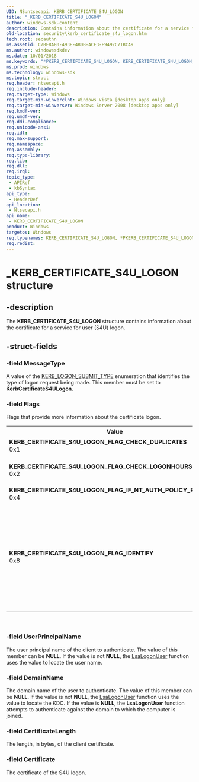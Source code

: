 ```yaml
---
UID: NS:ntsecapi._KERB_CERTIFICATE_S4U_LOGON
title: "_KERB_CERTIFICATE_S4U_LOGON"
author: windows-sdk-content
description: Contains information about the certificate for a service for user (S4U) logon.
old-location: security\kerb_certificate_s4u_logon.htm
tech.root: secauthn
ms.assetid: C7BF8A80-493E-4BDB-ACE3-F9492C71BCA9
ms.author: windowssdkdev
ms.date: 10/01/2018
ms.keywords: "*PKERB_CERTIFICATE_S4U_LOGON, KERB_CERTIFICATE_S4U_LOGON, KERB_CERTIFICATE_S4U_LOGON structure [Security], KERB_CERTIFICATE_S4U_LOGON_FLAG_CHECK_DUPLICATES, KERB_CERTIFICATE_S4U_LOGON_FLAG_CHECK_LOGONHOURS, KERB_CERTIFICATE_S4U_LOGON_FLAG_IDENTIFY, KERB_CERTIFICATE_S4U_LOGON_FLAG_IF_NT_AUTH_POLICY_REQUIRED, PKERB_CERTIFICATE_S4U_LOGON, PKERB_CERTIFICATE_S4U_LOGON structure pointer [Security], _KERB_CERTIFICATE_S4U_LOGON, ntsecapi/KERB_CERTIFICATE_S4U_LOGON, ntsecapi/PKERB_CERTIFICATE_S4U_LOGON, security.kerb_certificate_s4u_logon"
ms.prod: windows
ms.technology: windows-sdk
ms.topic: struct
req.header: ntsecapi.h
req.include-header: 
req.target-type: Windows
req.target-min-winverclnt: Windows Vista [desktop apps only]
req.target-min-winversvr: Windows Server 2008 [desktop apps only]
req.kmdf-ver: 
req.umdf-ver: 
req.ddi-compliance: 
req.unicode-ansi: 
req.idl: 
req.max-support: 
req.namespace: 
req.assembly: 
req.type-library: 
req.lib: 
req.dll: 
req.irql: 
topic_type:
 - APIRef
 - kbSyntax
api_type:
 - HeaderDef
api_location:
 - Ntsecapi.h
api_name:
 - KERB_CERTIFICATE_S4U_LOGON
product: Windows
targetos: Windows
req.typenames: KERB_CERTIFICATE_S4U_LOGON, *PKERB_CERTIFICATE_S4U_LOGON
req.redist: 
---
```


# _KERB_CERTIFICATE_S4U_LOGON structure


## -description


The <b>KERB_CERTIFICATE_S4U_LOGON</b> structure contains information about the certificate for a service for user (S4U) logon.


## -struct-fields




### -field MessageType

A value of the <a href="https://msdn.microsoft.com/500bee53-638b-4782-b42d-1df158396fb6">KERB_LOGON_SUBMIT_TYPE</a> enumeration that identifies the type of logon request being made. This member must be set to <b>KerbCertificateS4ULogon</b>. 


### -field Flags

Flags that provide more information about the certificate logon.

<table>
<tr>
<th>Value</th>
<th>Meaning</th>
</tr>
<tr>
<td width="40%"><a id="KERB_CERTIFICATE_S4U_LOGON_FLAG_CHECK_DUPLICATES"></a><a id="kerb_certificate_s4u_logon_flag_check_duplicates"></a><dl>
<dt><b>KERB_CERTIFICATE_S4U_LOGON_FLAG_CHECK_DUPLICATES</b></dt>
<dt>0x1</dt>
</dl>
</td>
<td width="60%">
The <a href="https://msdn.microsoft.com/f2a7c87c-9be7-4fd8-8ecd-4edf1f2336ef">Key Distribution Center</a> (KDC) checks for account mapping conflicts for the same certificate.

</td>
</tr>
<tr>
<td width="40%"><a id="KERB_CERTIFICATE_S4U_LOGON_FLAG_CHECK_LOGONHOURS"></a><a id="kerb_certificate_s4u_logon_flag_check_logonhours"></a><dl>
<dt><b>KERB_CERTIFICATE_S4U_LOGON_FLAG_CHECK_LOGONHOURS</b></dt>
<dt>0x2</dt>
</dl>
</td>
<td width="60%">
The KDC checks the length of time this account with this certificate has been logged on.

</td>
</tr>
<tr>
<td width="40%"><a id="KERB_CERTIFICATE_S4U_LOGON_FLAG_IF_NT_AUTH_POLICY_REQUIRED"></a><a id="kerb_certificate_s4u_logon_flag_if_nt_auth_policy_required"></a><dl>
<dt><b>KERB_CERTIFICATE_S4U_LOGON_FLAG_IF_NT_AUTH_POLICY_REQUIRED</b></dt>
<dt>0x4</dt>
</dl>
</td>
<td width="60%">
The KDC checks to see if an authentication policy is set.

</td>
</tr>
<tr>
<td width="40%"><a id="KERB_CERTIFICATE_S4U_LOGON_FLAG_IDENTIFY"></a><a id="kerb_certificate_s4u_logon_flag_identify"></a><dl>
<dt><b>KERB_CERTIFICATE_S4U_LOGON_FLAG_IDENTIFY</b></dt>
<dt>0x8</dt>
</dl>
</td>
<td width="60%">
The KDC checks for identity only tokens instead of impersonation tokens. The request for the identity token must have the same value as the <b>KERB_S4U_LOGON_FLAG_IDENTIFY</b> flag in the <a href="https://msdn.microsoft.com/ab94c36b-7aba-452d-abc0-220c91ffacca">KERB_S4U_LOGON</a> structure.

<b>Windows Server 2008 R2, Windows 7, Windows Server 2008 and Windows Vista with SP2:  </b>This flag is not available.

</td>
</tr>
</table>
 


### -field UserPrincipalName

The user principal name of the client to authenticate. The value of this member can be <b>NULL</b>.   If the value is not <b>NULL</b>, the <a href="https://msdn.microsoft.com/75968d53-5af2-4d77-9486-26403b73c954">LsaLogonUser</a> function uses the value to locate the user name.


### -field DomainName

The domain name of the user to authenticate. The value of this member can be <b>NULL</b>. If the value is not <b>NULL</b>, the <a href="https://msdn.microsoft.com/75968d53-5af2-4d77-9486-26403b73c954">LsaLogonUser</a> function uses the value to locate the KDC. If the value is <b>NULL</b>, the <b>LsaLogonUser</b> function attempts to authenticate against the domain to which the computer is joined.


### -field CertificateLength

The length, in bytes, of the client certificate.


### -field Certificate

The certificate of the S4U logon.

